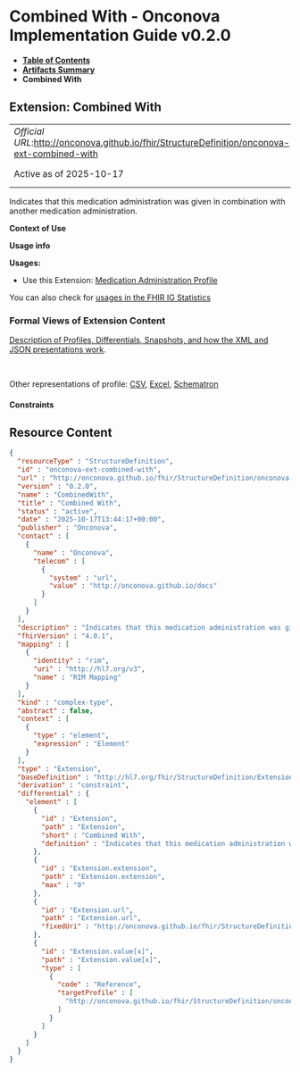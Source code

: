 # Combined With - Onconova Implementation Guide v0.2.0

* [**Table of Contents**](toc.md)
* [**Artifacts Summary**](artifacts.md)
* **Combined With**

## Extension: Combined With 

| | |
| :--- | :--- |
| *Official URL*:http://onconova.github.io/fhir/StructureDefinition/onconova-ext-combined-with | *Version*:0.2.0 |
| Active as of 2025-10-17 | *Computable Name*:CombinedWith |

Indicates that this medication administration was given in combination with another medication administration.

**Context of Use**

**Usage info**

**Usages:**

* Use this Extension: [Medication Administration Profile](StructureDefinition-onconova-medication-administration.md)

You can also check for [usages in the FHIR IG Statistics](https://packages2.fhir.org/xig/onconova.fhir|current/StructureDefinition/onconova-ext-combined-with)

### Formal Views of Extension Content

 [Description of Profiles, Differentials, Snapshots, and how the XML and JSON presentations work](http://build.fhir.org/ig/FHIR/ig-guidance/readingIgs.html#structure-definitions). 

 

Other representations of profile: [CSV](StructureDefinition-onconova-ext-combined-with.csv), [Excel](StructureDefinition-onconova-ext-combined-with.xlsx), [Schematron](StructureDefinition-onconova-ext-combined-with.sch) 

#### Constraints



## Resource Content

```json
{
  "resourceType" : "StructureDefinition",
  "id" : "onconova-ext-combined-with",
  "url" : "http://onconova.github.io/fhir/StructureDefinition/onconova-ext-combined-with",
  "version" : "0.2.0",
  "name" : "CombinedWith",
  "title" : "Combined With",
  "status" : "active",
  "date" : "2025-10-17T13:44:17+00:00",
  "publisher" : "Onconova",
  "contact" : [
    {
      "name" : "Onconova",
      "telecom" : [
        {
          "system" : "url",
          "value" : "http://onconova.github.io/docs"
        }
      ]
    }
  ],
  "description" : "Indicates that this medication administration was given in combination with another medication administration.",
  "fhirVersion" : "4.0.1",
  "mapping" : [
    {
      "identity" : "rim",
      "uri" : "http://hl7.org/v3",
      "name" : "RIM Mapping"
    }
  ],
  "kind" : "complex-type",
  "abstract" : false,
  "context" : [
    {
      "type" : "element",
      "expression" : "Element"
    }
  ],
  "type" : "Extension",
  "baseDefinition" : "http://hl7.org/fhir/StructureDefinition/Extension|4.0.1",
  "derivation" : "constraint",
  "differential" : {
    "element" : [
      {
        "id" : "Extension",
        "path" : "Extension",
        "short" : "Combined With",
        "definition" : "Indicates that this medication administration was given in combination with another medication administration."
      },
      {
        "id" : "Extension.extension",
        "path" : "Extension.extension",
        "max" : "0"
      },
      {
        "id" : "Extension.url",
        "path" : "Extension.url",
        "fixedUri" : "http://onconova.github.io/fhir/StructureDefinition/onconova-ext-combined-with"
      },
      {
        "id" : "Extension.value[x]",
        "path" : "Extension.value[x]",
        "type" : [
          {
            "code" : "Reference",
            "targetProfile" : [
              "http://onconova.github.io/fhir/StructureDefinition/onconova-medication-administration|0.2.0"
            ]
          }
        ]
      }
    ]
  }
}

```

